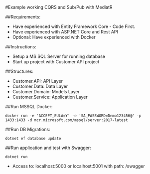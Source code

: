 #Example working CQRS and Sub/Pub with MediatR

##Requirements:

- Have experienced with Entity Framework Core - Code First.
- Have experienced with ASP.NET Core and Rest API
- Optional: Have experienced with Docker
  
##Instructions:

- Setup a MS SQL Server for running database
- Start up project with Customer.API project

##Structures:

- Customer.API: API Layer
- Customer.Data: Data Layer
- Customer.Domain: Models Layer
- Customer.Service: Application Layer

##Run MSSQL Docker:

```
docker run -e 'ACCEPT_EULA=Y' -e 'SA_PASSWORD=Demo123456@' -p 1433:1433 -d mcr.microsoft.com/mssql/server:2017-latest
```

##Run DB Migrations:

```
dotnet ef database update
```

##Run application and test with Swagger:

```
dotnet run
```

- Access to: localhost:5000 or localhost:5001 with path: /swagger
